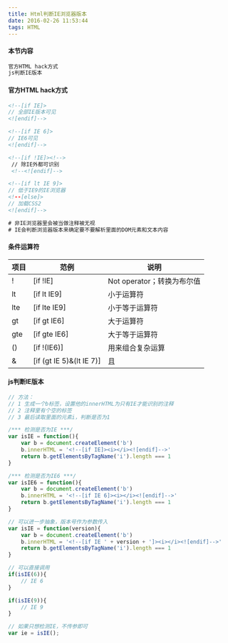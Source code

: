 ```yaml
---
title: Html判断IE浏览器版本
date: 2016-02-26 11:53:44
tags: HTML
---
```

#### 本节内容
```sh 
官方HTML hack方式
js判断IE版本
```

#### 官方HTML hack方式
```html 
<!--[if IE]>
// 全部IE版本可见
<![endif]-->

<!--[if IE 6]>
// IE6可见
<![endif]-->

<!--[if !IE]><!-->
 // 除IE外都可识别 
 <!--<![endif]-->

<!--[if lt IE 9]>
// 低于IE9的IE浏览器
<!--[else]>
// 加载CSS2
<![endif]-->

# 非IE浏览器里会被当做注释被无视
# IE会判断浏览器版本来确定要不要解析里面的DOM元素和文本内容

```

#### 条件运算符

项目 | 范例 | 说明
------------ | ------------- | ------------
! | [if !IE]  | Not operator；转换为布尔值
lt | [if lt IE9]  | 小于运算符
lte | [if lte IE9]  | 小于等于运算符
gt | [if gt IE6]  | 大于运算符
gte | [if gte IE6]  | 大于等于运算符
() | [if !(IE6)]  | 用来组合复杂运算
& | [if (gt IE 5)&(lt IE 7)]  | 且

<!-- more -->

#### js判断IE版本
```javascript
// 方法：
// 1 生成一个b标签，设置他的innerHTML为只有IE才能识别的注释
// 2 注释里有个空的标签
// 3 最后读取里面的元素i，判断是否为1

/*** 检测是否为IE ***/
var isIE = function(){
    var b = document.createElement('b')
    b.innerHTML = '<!--[if IE]><i></i><![endif]-->'
    return b.getElementsByTagName('i').length === 1
}

/*** 检测是否为IE6 ***/
var isIE6 = function(){
    var b = document.createElement('b')
    b.innerHTML = '<!--[if IE 6]><i></i><![endif]-->'
    return b.getElementsByTagName('i').length === 1
}

// 可以进一步抽象，版本号作为参数传入
var isIE = function(version){
    var b = document.createElement('b')
    b.innerHTML = '<!--[if IE ' + version + ']><i></i><![endif]-->'
    return b.getElementsByTagName('i').length === 1
}

// 可以直接调用
if(isIE(6)){
    // IE 6
}

if(isIE(9)){
    // IE 9
}

// 如果只想检测IE，不传参即可
var ie = isIE();

```

